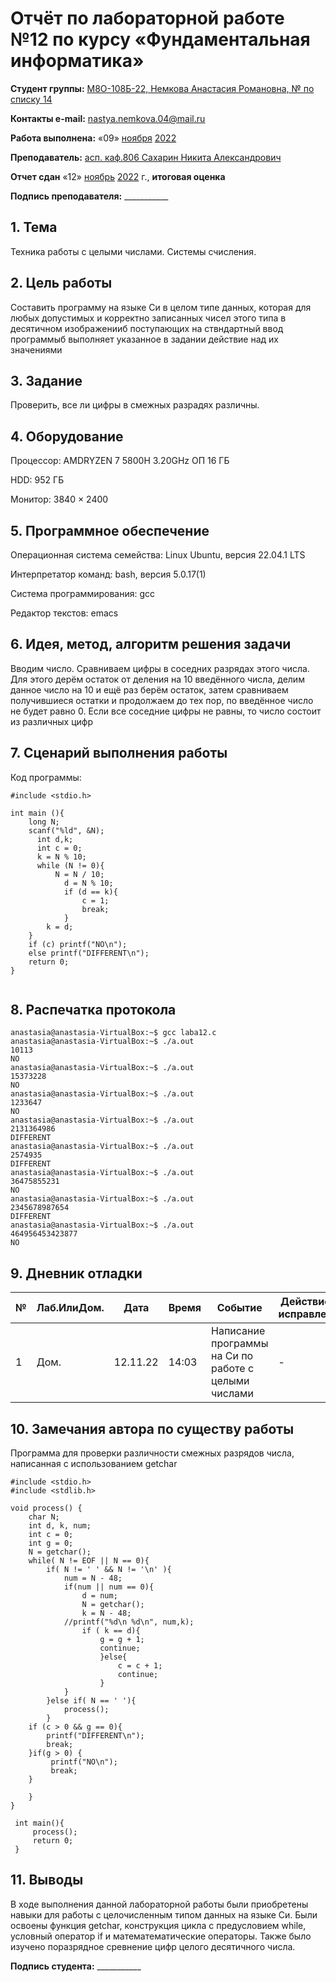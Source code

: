 # Отчёт по лабораторной работе №12 по курсу «Фундаментальная информатика»

<b>Студент группы:</b> <ins>М8О-108Б-22, Немкова Анастасия Романовна, № по списку 14</ins>

<b>Контакты e-mail:</b> <ins>nastya.nemkova.04@mail.ru<ins>

<b>Работа выполнена:</b> «09» <ins>ноября</ins> <ins>2022</ins>

<b>Преподаватель:</b> <ins>асп. каф.806 Сахарин Никита Александрович</ins>

<b>Отчет сдан</b> «12» <ins>ноябрь</ins> <ins>2022</ins> г., <b>итоговая оценка</b> <ins>

<b>Подпись преподавателя:</b> ___________

## 1. Тема

Техника работы с целыми числами. Системы счисления.

## 2. Цель работы

Составить программу на языке Си в целом типе данных, которая для любых допустимых и корректно записанных чисел этого типа в десятичном изображенииб поступающих на ствндартный ввод программыб выполняет указанное в задании действие над их значениями

## 3. Задание

Проверить, все ли цифры в смежных разрадях различны.

## 4. Оборудование

Процессор: AMDRYZEN 7 5800H 3.20GHz ОП 16 ГБ

НDD: 952 ГБ

Монитор: 3840 × 2400

## 5. Программное обеспечение

Операционная система семейства: Linux Ubuntu, версия 22.04.1 LTS

Интерпретатор команд: bash, версия 5.0.17(1)

Система программирования: gcc

Редактор текстов: emacs


## 6. Идея, метод, алгоритм решения задачи

Вводим число. Сравниваем цифры в соседних разрядах этого числа. Для этого дерём остаток от деления на 10 введённого числа, делим данное число на 10 и ещё раз берём остаток, затем сравниваем получившиеся остатки и продолжаем до тех пор, по введённое число не будет равно 0.  Если все соседние цифры не равны, то число состоит из различных цифр

## 7. Сценарий выполнения работы


Код программы:

```
#include <stdio.h>

int main (){
    long N;
    scanf("%ld", &N);
	  int d,k;
	  int c = 0;
	  k = N % 10;
	  while (N != 0){
	      N = N / 10;
		    d = N % 10;
		    if (d == k){
		        c = 1;
		        break;
		    } 
		k = d;	
	}
	if (c) printf("NO\n");
	else printf("DIFFERENT\n");
	return 0;
}
  
```

## 8. Распечатка протокола

```
anastasia@anastasia-VirtualBox:~$ gcc laba12.c
anastasia@anastasia-VirtualBox:~$ ./a.out
10113
NO
anastasia@anastasia-VirtualBox:~$ ./a.out
15373228
NO
anastasia@anastasia-VirtualBox:~$ ./a.out
1233647
NO
anastasia@anastasia-VirtualBox:~$ ./a.out
2131364986
DIFFERENT
anastasia@anastasia-VirtualBox:~$ ./a.out
2574935
DIFFERENT
anastasia@anastasia-VirtualBox:~$ ./a.out
36475855231
NO
anastasia@anastasia-VirtualBox:~$ ./a.out
2345678987654
DIFFERENT
anastasia@anastasia-VirtualBox:~$ ./a.out
464956453423877
NO

```

## 9. Дневник отладки

| № | Лаб.ИлиДом. | Дата | Время | Событие | Действие по исправлению | Примечание |
| --- | --- | --- | --- | --- | --- | --- |
| 1 | Дом. | 12.11.22 | 14:03 | Написание программы на Си по работе с целыми числами | - | - |

## 10. Замечания автора по существу работы

Программа для проверки различности смежных разрядов числа, написанная с использованием getchar
```
#include <stdio.h>
#include <stdlib.h>

void process() {
    char N;
    int d, k, num;
    int c = 0;
    int g = 0;
    N = getchar();
    while( N != EOF || N == 0){  
        if( N != ' ' && N != '\n' ){     
            num = N - 48;
            if(num || num == 0){
                d = num;    
                N = getchar();
                k = N - 48;
            //printf("%d\n %d\n", num,k);
                if ( k == d){
                    g = g + 1;
                    continue;
                    }else{
                        c = c + 1;
                        continue;
                    }
            } 
        }else if( N == ' '){
            process();
        }
    if (c > 0 && g == 0){ 
        printf("DIFFERENT\n");
        break;
    }if(g > 0) {
         printf("NO\n");
         break;
    }
     
    } 
} 
 
 int main(){
     process();
     return 0;
 }
 ```

## 11. Выводы

В ходе выполнения данной лабораторной работы были приобретены навыки для работы с целочисленным типом данных на языке Си. Были освоены функция getchar, конструкция цикла с предусловием while, условный оператор if и математематические операторы. Также было изучено поразрядное сревнение цифр целого десятичного числа.

<b>Подпись студента:</b> ___________
